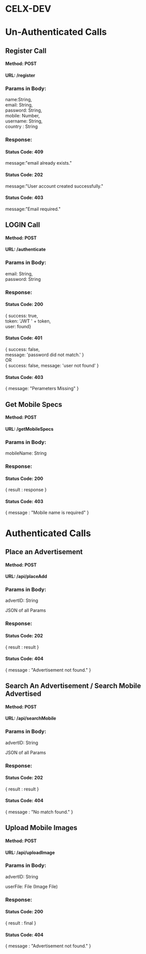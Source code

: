 <h1>CELX-DEV</h1>

<h1>Un-Authenticated Calls</h1>

<h2>Register Call</h2>
<h4>Method: POST</h4>
<h4>URL:  /register</h4>
<h3>Params in Body:</h3>
<p>
name:String,</br>
email: String,</br>
password: String,</br>
mobile: Number,</br>
username: String,</br>
country : String</br>
</p>
<h3>Response:</h3>
<h4>Status Code: 409</h4>
<p>
message:"email already exists."
</p>

<h4>Status Code: 202</h4>
<p>
message:"User account created successfully."
</p>
<h4>Status Code: 403</h4>
<p>
message:"Email required."
</p>



<h2>LOGIN Call</h2>
<h4>Method: POST</h4>
<h4>URL:  /authenticate</h4>
<h3>Params in Body:</h3>
<p>

email: String,</br>
password: String</br>
</p>
<h3>Response:</h3>
<h4>Status Code: 200</h4>
<p>
{ success: true, </br>token: 'JWT ' + token, </br>user: found}
</p>
<h4>Status Code: 401</h4>
<p>
{ success: false, </br>message: 'password did not match.' }</br>
OR</br>
{ success: false, message: 'user not found' }
</br>
</p>
<h4>Status Code: 403</h4>
<p>
{ message: "Perameters Missing" }
</p>


<h2>Get Mobile Specs</h2>
<h4>Method: POST</h4>
<h4>URL:  /getMobileSpecs</h4>
<h3>Params in Body:</h3>
<p>

mobileName: String</br>
</p>
<h3>Response:</h3>
<h4>Status Code: 200</h4>
<p>
{ result : response }
</p>
<h4>Status Code: 403</h4>
<p>
{ message : "Mobile name is required" }  
</p>








<h1>Authenticated Calls</h1>


<h2>Place an Advertisement</h2>
<h4>Method: POST</h4>
<h4>URL:  /api/placeAdd</h4>
<h3>Params in Body:</h3>
<p>
advertID: String</br>
</p>
<p>
JSON of all Params</br>
</p>
<h3>Response:</h3>
<h4>Status Code: 202</h4>
<p>
{ result : result }
</p>
<h4>Status Code: 404</h4>
<p>
{ message : "Advertisement not found." }  
</p>


<h2>Search An Advertisement / Search Mobile Advertised</h2>
<h4>Method: POST</h4>
<h4>URL:  /api/searchMobile</h4>
<h3>Params in Body:</h3>
<p>
advertID: String</br>
</p>
<p>
JSON of all Params</br>
</p>
<h3>Response:</h3>
<h4>Status Code: 202</h4>
<p>
{ result : result }
</p>
<h4>Status Code: 404</h4>
<p>
{ message : "No match found." }  
</p>




<h2>Upload Mobile Images</h2>
<h4>Method: POST</h4>
<h4>URL:  /api/uploadImage</h4>
<h3>Params in Body:</h3>
<p>
advertID: String</br>
</p>
<p>
userFile: File (Image File)</br>
</p>
<h3>Response:</h3>
<h4>Status Code: 200</h4>
<p>
{ result : final }
</p>
<h4>Status Code: 404</h4>
<p>
{ message : "Advertisement not found." }  
</p>
